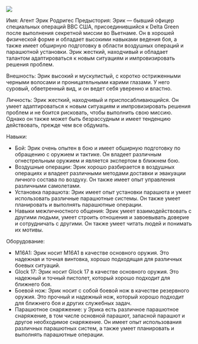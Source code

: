 <img src='https://media.discordapp.net/attachments/1008571105990160476/1058545089053478982/iamking48_Generate_an_image_of_a_rugged_handsome_Hispanic_man_i_36792766-ff28-431e-b666-e5533c61615a.png?width=657&height=657'>

Имя: Агент Эрик Родригес
Предыстория: Эрик — бывший офицер специальных операций ВВС США, присоединившийся к Delta Green после выполнения секретной миссии во Вьетнаме. Он в хорошей физической форме и обладает высокими навыками ведения боя, а также имеет обширную подготовку в области воздушных операций и парашютной установки. Эрик жесткий, находчивый и обладает талантом адаптироваться к новым ситуациям и импровизировать решения проблем.

Внешность: Эрик высокий и мускулистый, с коротко остриженными черными волосами и проницательными карими глазами. У него суровый, обветренный вид, и он ведет себя уверенно и властно.

Личность: Эрик жесткий, находчивый и приспосабливающийся. Он умеет адаптироваться к новым ситуациям и импровизировать решения проблем и не боится рисковать, чтобы выполнить свою миссию. Однако он также может быть безрассудным и имеет тенденцию действовать, прежде чем все обдумать.

Навыки:

-   Бой: Эрик очень опытен в бою и имеет обширную подготовку по обращению с оружием и тактике. Он владеет различным огнестрельным оружием и является экспертом в ближнем бою.
-   Воздушные операции: Эрик хорошо разбирается в воздушных операциях и владеет различными методами доставки и эвакуации личного состава по воздуху. Он также имеет опыт управления различными самолетами.
-   Установка парашюта: Эрик имеет опыт установки парашюта и умеет использовать различные парашютные системы. Он также умеет планировать и выполнять парашютные операции.
-   Навыки межличностного общения: Эрик умеет взаимодействовать с другими людьми, умеет строить отношения и завоевывать доверие и сотрудничать с другими. Он также умеет читать людей и понимать их мотивы.

Оборудование:

-   M16A1: Эрик носит M16A1 в качестве основного оружия. Это надежная и точная винтовка, хорошо подходящая для различных боевых ситуаций.
-   Glock 17: Эрик носит Glock 17 в качестве основного оружия. Это надежный и точный пистолет, который хорошо подходит для ближнего боя.
-   Боевой нож: Эрик носит с собой боевой нож в качестве резервного оружия. Это прочный и надежный нож, который хорошо подходит для ближнего боя и других служебных задач.
-   Парашютное снаряжение: у Эрика есть различное парашютное снаряжение, в том числе основной парашют, запасной парашют и другое необходимое снаряжение. Он имеет опыт использования различных парашютных систем, а также умеет планировать и выполнять парашютные операции.


